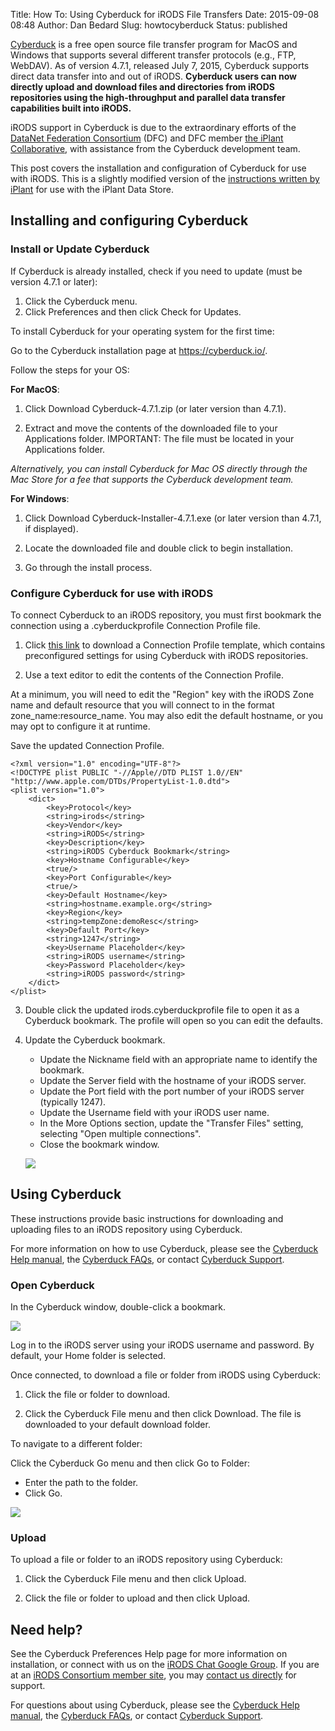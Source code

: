 Title: How To: Using Cyberduck for iRODS File Transfers
Date: 2015-09-08 08:48
Author: Dan Bedard
Slug: howtocyberduck
Status: published

[Cyberduck](https://cyberduck.io/) is a free open source file transfer
program for MacOS and Windows that supports several different transfer
protocols (e.g., FTP, WebDAV). As of version 4.7.1, released July 7,
2015, Cyberduck supports direct data transfer into and out of iRODS.
**Cyberduck users can now directly upload and download files and
directories from iRODS repositories using the high-throughput and
parallel data transfer capabilities built into iRODS.**
<!--more-->

iRODS support in Cyberduck is due to the extraordinary efforts of the
[DataNet Federation Consortium](http://datafed.org/) (DFC) and DFC
member [the iPlant Collaborative](http://www.iplantcollaborative.org/),
with assistance from the Cyberduck development team.

This post covers the installation and configuration of Cyberduck for use
with iRODS. This is a slightly modified version of the [instructions
written by
iPlant](https://pods.iplantcollaborative.org/wiki/display/DS/Using+Cyberduck+for+Uploading+and+Downloading+to+the+Data+Store)
for use with the iPlant Data Store.

## Installing and configuring Cyberduck


### Install or Update Cyberduck

If Cyberduck is already installed, check if you need to update (must be
version 4.7.1 or later):

1.  Click the Cyberduck menu.
2.  Click Preferences and then click Check for Updates.

To install Cyberduck for your operating system for the first time:

Go to the Cyberduck installation page at <https://cyberduck.io/>.

Follow the steps for your OS:

**For MacOS**:

1.  Click Download Cyberduck-4.7.1.zip (or later version than 4.7.1).

2.  Extract and move the contents of the downloaded file to your
    Applications folder. IMPORTANT: The file must be located in your
    Applications folder.
    <p>


   *Alternatively, you can install Cyberduck for Mac OS directly
    through the Mac Store for a fee that supports the Cyberduck
    development team.*

**For Windows**:

1.  Click Download Cyberduck-Installer-4.7.1.exe (or later version than
    4.7.1, if displayed).

2.  Locate the downloaded file and double click to begin installation.

3.  Go through the install process.

### Configure Cyberduck for use with iRODS

To connect Cyberduck to an iRODS repository, you must first bookmark the
connection using a .cyberduckprofile Connection Profile file.

1.  Click [this
    link](http://people.renci.org/~danb/FOR_DEMOS/cyberduck/irods.cyberduckprofile)
    to download a Connection Profile template, which contains
    preconfigured settings for using Cyberduck with iRODS repositories.

2.  Use a text editor to edit the contents of the Connection Profile.



   At a minimum, you will need to edit the "Region" key with the iRODS
    Zone name and default resource that you will connect to in the
    format <span
    class="lang:default decode:true crayon-inline">zone\_name:resource\_name</span>.
    You may also edit the default hostname, or you may opt to configure
    it at runtime.


   Save the updated Connection Profile.

    <?xml version="1.0" encoding="UTF-8"?>
    <!DOCTYPE plist PUBLIC "-//Apple//DTD PLIST 1.0//EN" "http://www.apple.com/DTDs/PropertyList-1.0.dtd">
    <plist version="1.0">
        <dict>
            <key>Protocol</key>
            <string>irods</string>
            <key>Vendor</key>
            <string>iRODS</string>
            <key>Description</key>
            <string>iRODS Cyberduck Bookmark</string>
            <key>Hostname Configurable</key>
            <true/>
            <key>Port Configurable</key>
            <true/>
            <key>Default Hostname</key>
            <string>hostname.example.org</string>
            <key>Region</key>
            <string>tempZone:demoResc</string>
            <key>Default Port</key>
            <string>1247</string>
            <key>Username Placeholder</key>
            <string>iRODS username</string>
            <key>Password Placeholder</key>
            <string>iRODS password</string>
        </dict>
    </plist>

3.  Double click the updated irods.cyberduckprofile file to open it as a
    Cyberduck bookmark. The profile will open so you can edit the
    defaults.

4.  Update the Cyberduck bookmark.
    -   Update the Nickname field with an appropriate name to identify
        the bookmark.
    -   Update the Server field with the hostname of your iRODS server.
    -   Update the Port field with the port number of your iRODS server
        (typically 1247).
    -   Update the Username field with your iRODS user name.
    -   In the More Options section, update the "Transfer Files"
        setting, selecting "Open multiple connections".
    -   Close the bookmark window.

    <p>
    <div class="full_image"><img src="{filename}/uploads/2015/09/cyberduckprofile.png" /></div>

## Using Cyberduck

These instructions provide basic instructions for downloading and
uploading files to an iRODS repository using Cyberduck.

For more information on how to use Cyberduck, please see the [Cyberduck
Help manual](https://trac.cyberduck.io/wiki/help/en), the [Cyberduck
FAQs](https://trac.cyberduck.io/wiki/help/en/faq), or contact [Cyberduck
Support](https://trac.cyberduck.io/newticket).

### Open Cyberduck

In the Cyberduck window, double-click a bookmark.


<div class="full_image"><img src="{filename}/uploads/2015/09/cyberduckmenu.png" /></div>

Log in to the iRODS server using your iRODS username and password. By
default, your Home folder is selected.

Once connected, to download a file or folder from iRODS using
Cyberduck:

1.  Click the file or folder to download.

2.  Click the Cyberduck File menu and then click Download. The file is
    downloaded to your default download folder.

To navigate to a different folder:

Click the Cyberduck Go menu and then click Go to Folder:

-   Enter the path to the folder.
-   Click Go.


<div class="full_image"><img src="{filename}/uploads/2015/09/cyberduckfolder.png" /></div>


### Upload

To upload a file or folder to an iRODS repository using Cyberduck:

1.  Click the Cyberduck File menu and then click Upload.

2.  Click the file or folder to upload and then click Upload.


## Need help?

See the Cyberduck Preferences Help page for more information on
installation, or connect with us on the [iRODS Chat Google
Group](https://groups.google.com/forum/#!forum/irod-chat). If you are at
an [iRODS Consortium member site](http://irods.org/consortium/members/),
you may [contact us directly](http://irods.org/contact/) for support.

For questions about using Cyberduck, please see the [Cyberduck Help
manual](https://trac.cyberduck.io/wiki/help/en), the [Cyberduck
FAQs](https://trac.cyberduck.io/wiki/help/en/faq), or contact [Cyberduck
Support](https://trac.cyberduck.io/newticket).
